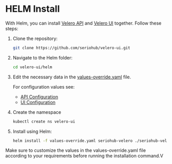 # HELM Install

With Helm, you can install [Velero API](https://github.com/seriohub/velero-api) and [Velero UI](https://github.com/seriohub/velero-ui) together. Follow these steps:

1. Clone the repository:

    ``` bash
    git clone https://github.com/seriohub/velero-ui.git
    ```

2. Navigate to the Helm folder:

    ``` bash
    cd velero-ui/helm
    ```

3. Edit the necessary data in the [values-override.yaml](values-override.yaml) file.

    For configuration values see:
    - [API Configuration](https://github.com/seriohub/velero-api#configuration)
    - [UI Configuration](https://github.com/seriohub/velero-ui#configuration)

4. Create the namespace

    ``` bash
    kubectl create ns velero-ui
    ```

5. Install using Helm:

    ``` bash
    helm install -f values-override.yaml seriohub-velero ./seriohub-velero/ -n velero-ui
    ```

Make sure to customize the values in the values-override.yaml file according to your requirements before running the installation command.V